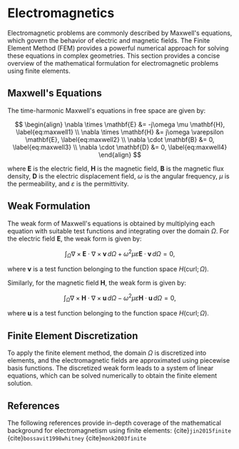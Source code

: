 # Electromagnetics


Electromagnetic problems are commonly described by Maxwell's equations, which govern the behavior of electric and magnetic fields. The Finite Element Method (FEM) provides a powerful numerical approach for solving these equations in complex geometries. This section provides a concise overview of the mathematical formulation for electromagnetic problems using finite elements.

## Maxwell's Equations

The time-harmonic Maxwell's equations in free space are given by:

$$
\begin{align}
    \nabla \times \mathbf{E} &= -j\omega \mu \mathbf{H}, \label{eq:maxwell1} \\
    \nabla \times \mathbf{H} &= j\omega \varepsilon \mathbf{E}, \label{eq:maxwell2} \\
    \nabla \cdot \mathbf{B} &= 0, \label{eq:maxwell3} \\
    \nabla \cdot \mathbf{D} &= 0, \label{eq:maxwell4}
\end{align}
$$

where $\mathbf{E}$ is the electric field, $\mathbf{H}$ is the magnetic field, $\mathbf{B}$ is the magnetic flux density, $\mathbf{D}$ is the electric displacement field, $\omega$ is the angular frequency, $\mu$ is the permeability, and $\varepsilon$ is the permittivity.

## Weak Formulation

The weak form of Maxwell's equations is obtained by multiplying each equation with suitable test functions and integrating over the domain $\Omega$. For the electric field $\mathbf{E}$, the weak form is given by:

$$
\begin{equation}
    \int_{\Omega} \nabla \times \mathbf{E} \cdot \nabla \times \mathbf{v} \, d\Omega + \omega^2 \mu \varepsilon \mathbf{E} \cdot \mathbf{v} \, d\Omega = 0,
\end{equation}
$$

where $\mathbf{v}$ is a test function belonging to the function space $H(\text{curl}; \Omega)$.

Similarly, for the magnetic field $\mathbf{H}$, the weak form is given by:

$$
\begin{equation}
    \int_{\Omega} \nabla \times \mathbf{H} \cdot \nabla \times \mathbf{u} \, d\Omega - \omega^2 \mu \varepsilon \mathbf{H} \cdot \mathbf{u} \, d\Omega = 0,
\end{equation}
$$

where $\mathbf{u}$ is a test function belonging to the function space $H(\text{curl}; \Omega)$.

## Finite Element Discretization

To apply the finite element method, the domain $\Omega$ is discretized into elements, and the electromagnetic fields are approximated using piecewise basis functions. The discretized weak form leads to a system of linear equations, which can be solved numerically to obtain the finite element solution.

## References

The following references provide in-depth coverage of the mathematical background for electromagnetism using finite elements: {cite}`jin2015finite`  {cite}`bossavit1998whitney` {cite}`monk2003finite`

